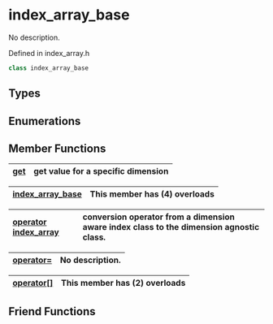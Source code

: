 # index_array_base

No description.

Defined in index_array.h

```cpp
class index_array_base
```

## Types

## Enumerations

## Member Functions

| [get](./functions/get/README.md) | get value for a specific dimension  |
| :--- | :--- |

| [index_array_base](./functions/index_array_base/README.md) | This member has (4) overloads |
| :--- | :--- |

| [operator index_array](./functions/operatorindex_array/README.md) | conversion operator from a dimension aware index class to the dimension agnostic class.  |
| :--- | :--- |

| [operator=](./functions/operator=/README.md) | No description. |
| :--- | :--- |

| [operator[]](./functions/operator[]/README.md) | This member has (2) overloads |
| :--- | :--- |


## Friend Functions


